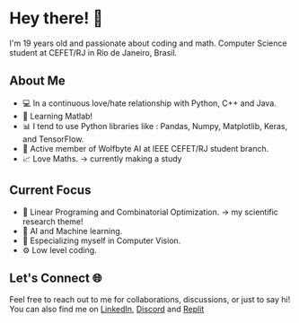 # Hey there! 🚀

I'm 19 years old and passionate about coding and math.
Computer Science student at CEFET/RJ in Rio de Janeiro, Brasil.

## About Me

- 💻 In a continuous love/hate relationship with Python, C++ and Java.
- 🔢 Learning Matlab!
- 📊 I tend to use Python libraries like : Pandas, Numpy, Matplotlib, Keras, and TensorFlow.
- 🐺 Active member of Wolfbyte AI at IEEE CEFET/RJ student branch.
- 📈 Love Maths. -> currently making a study

## Current Focus

- 🧪 Linear Programing and Combinatorial Optimization. -> my scientific research theme!
- 🤖 AI and Machine learning.
- 🗿 Especializing myself in Computer Vision.
- ⚙️ Low level coding.

## Let's Connect 🌐

Feel free to reach out to me for collaborations, discussions, or just to say hi!
You can also find me on [LinkedIn](https://linkedin.com/in/caio-torkst), [Discord](https://discord.com/users/236648689915920385) and [Replit](https://replit.com/@stepscaio)
